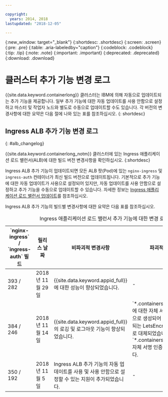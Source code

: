 ```yaml
---

copyright:
  years: 2014, 2018
lastupdated: "2018-12-05"

---
```


{:new_window: target="_blank"}
{:shortdesc: .shortdesc}
{:screen: .screen}
{:pre: .pre}
{:table: .aria-labeledby="caption"}
{:codeblock: .codeblock}
{:tip: .tip}
{:note: .note}
{:important: .important}
{:deprecated: .deprecated}
{:download: .download}


# 클러스터 추가 기능 변경 로그

{{site.data.keyword.containerlong}} 클러스터는 IBM에 의해 자동으로 업데이트되는 추가 기능을 제공합니다. 일부 추가 기능에 대한 자동 업데이트를 사용 안함으로 설정하고 마스터 및 작업자 노드와 별도로 수동으로 업데이트할 수도 있습니다. 각 버전의 변경사항에 대한 요약은 다음 절에 나와 있는 표를 참조하십시오.
{: shortdesc}

## Ingress ALB 추가 기능 변경 로그
{: #alb_changelog}

{{site.data.keyword.containerlong_notm}} 클러스터에 있는 Ingress 애플리케이션 로드 밸런서(ALB)에 대한 빌드 버전 변경사항을 확인하십시오.
{:shortdesc}

Ingress ALB 추가 기능이 업데이트되면 모든 ALB 팟(Pod)에 있는 `nginx-ingress` 및 `ingress-auth` 컨테이너가 최신 빌드 버전으로 업데이트됩니다. 기본적으로 추가 기능에 대한 자동 업데이트가 사용으로 설정되어 있지만, 자동 업데이트를 사용 안함으로 설정하고 추가 기능을 수동으로 업데이트할 수 있습니다. 자세한 정보는 [Ingress 애플리케이션 로드 밸런서 업데이트](cs_cluster_update.html#alb)를 참조하십시오.

Ingress ALB 추가 기능의 빌드별 변경사항에 대한 요약은 다음 표를 참조하십시오.

<table summary="Ingress 애플리케이션 로드 밸런서 추가 기능에 대한 빌드 변경사항 개요">
<caption>Ingress 애플리케이션 로드 밸런서 추가 기능에 대한 변경 로그</caption>
<thead>
<tr>
<th>`nginx-ingress` / `ingress-auth` 빌드</th>
<th>릴리스 날짜</th>
<th>비파괴적 변경사항</th>
<th>파괴적 변경사항</th>
</tr>
</thead>
<tbody>
<tr>
<td>393 / 282</td>
<td>2018년 11월 29일</td>
<td>{{site.data.keyword.appid_full}}에 대한 성능이 향상되었습니다.</td>
<td>-</td>
</tr>
<tr>
<td>384 / 246</td>
<td>2018년 11월 14일</td>
<td>{{site.data.keyword.appid_full}}의 로깅 및 로그아웃 기능이 향상되었습니다.</td>
<td>`*.containers.mybluemix.net`에 대한 자체 서명 인증서가 자동으로 생성되어 클러스터에서 사용되는 LetsEncrypt 서명 인증서로 대체되었습니다. `*.containers.mybluemix.net` 자체 서명 인증서는 제거되었습니다.</td>
</tr>
<tr>
<td>350 / 192</td>
<td>2018년 11월 5일</td>
<td>Ingress ALB 추가 기능의 자동 업데이트를 사용 및 사용 안함으로 설정할 수 있는 지원이 추가되었습니다.</td>
<td>-</td>
</tr>
</tbody>
</table>

